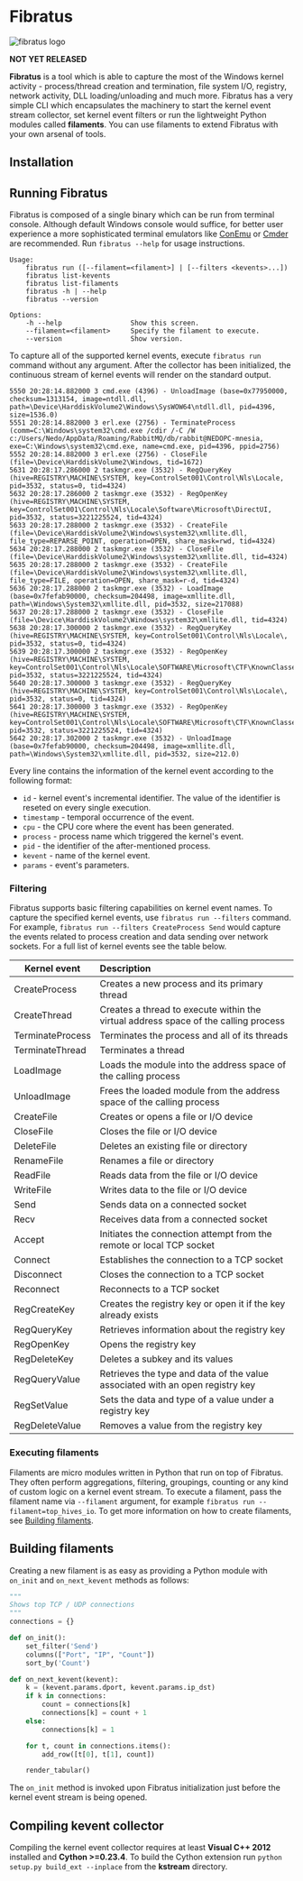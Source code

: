 Fibratus
========

![fibratus logo]( https://github.com/rabbitstack/fibratus/blob/master/fibratus.png "fibratus logo" )

**NOT YET RELEASED**

**Fibratus** is a tool which is able to capture the most of the Windows kernel activity - process/thread creation and termination, 
file system I/O, registry, network activity, DLL loading/unloading and much more. 
Fibratus has a very simple CLI which encapsulates the machinery to start the kernel event stream collector, 
set kernel event filters or run the lightweight Python modules called **filaments**. You can use filaments to extend Fibratus with your own arsenal of tools.

## Installation

## Running Fibratus

Fibratus is composed of a single binary which can be run from terminal console. Although default Windows console would suffice, for better user experience a more sophisticated terminal emulators like [ConEmu](https://conemu.github.io) or [Cmder](http://cmder.net) are recommended. Run `fibratus --help` for usage instructions.

```
Usage:
    fibratus run ([--filament=<filament>] | [--filters <kevents>...])
    fibratus list-kevents
    fibratus list-filaments
    fibratus -h | --help
    fibratus --version

Options:
    -h --help                 Show this screen.
    --filament=<filament>     Specify the filament to execute.
    --version                 Show version.
```
To capture all of the supported kernel events, execute `fibratus run` command without any argument. After the collector has been initialized, the continuous stream of kernel events will render on the standard output.

```
5550 20:28:14.882000 3 cmd.exe (4396) - UnloadImage (base=0x77950000, checksum=1313154, image=ntdll.dll, path=\Device\HarddiskVolume2\Windows\SysWOW64\ntdll.dll, pid=4396, size=1536.0)
5551 20:28:14.882000 3 erl.exe (2756) - TerminateProcess (comm=C:\Windows\system32\cmd.exe /cdir /-C /W c:/Users/Nedo/AppData/Roaming/RabbitMQ/db/rabbit@NEDOPC-mnesia, exe=C:\Windows\system32\cmd.exe, name=cmd.exe, pid=4396, ppid=2756)
5552 20:28:14.882000 3 erl.exe (2756) - CloseFile (file=\Device\HarddiskVolume2\Windows, tid=1672)
5631 20:28:17.286000 2 taskmgr.exe (3532) - RegQueryKey (hive=REGISTRY\MACHINE\SYSTEM, key=ControlSet001\Control\Nls\Locale, pid=3532, status=0, tid=4324)
5632 20:28:17.286000 2 taskmgr.exe (3532) - RegOpenKey (hive=REGISTRY\MACHINE\SYSTEM, key=ControlSet001\Control\Nls\Locale\Software\Microsoft\DirectUI, pid=3532, status=3221225524, tid=4324)
5633 20:28:17.288000 2 taskmgr.exe (3532) - CreateFile (file=\Device\HarddiskVolume2\Windows\system32\xmllite.dll, file_type=REPARSE_POINT, operation=OPEN, share_mask=rwd, tid=4324)
5634 20:28:17.288000 2 taskmgr.exe (3532) - CloseFile (file=\Device\HarddiskVolume2\Windows\system32\xmllite.dll, tid=4324)
5635 20:28:17.288000 2 taskmgr.exe (3532) - CreateFile (file=\Device\HarddiskVolume2\Windows\system32\xmllite.dll, file_type=FILE, operation=OPEN, share_mask=r-d, tid=4324)
5636 20:28:17.288000 2 taskmgr.exe (3532) - LoadImage (base=0x7fefab90000, checksum=204498, image=xmllite.dll, path=\Windows\System32\xmllite.dll, pid=3532, size=217088)
5637 20:28:17.288000 2 taskmgr.exe (3532) - CloseFile (file=\Device\HarddiskVolume2\Windows\system32\xmllite.dll, tid=4324)
5638 20:28:17.300000 2 taskmgr.exe (3532) - RegQueryKey (hive=REGISTRY\MACHINE\SYSTEM, key=ControlSet001\Control\Nls\Locale\, pid=3532, status=0, tid=4324)
5639 20:28:17.300000 2 taskmgr.exe (3532) - RegOpenKey (hive=REGISTRY\MACHINE\SYSTEM, key=ControlSet001\Control\Nls\Locale\SOFTWARE\Microsoft\CTF\KnownClasses, pid=3532, status=3221225524, tid=4324)
5640 20:28:17.300000 3 taskmgr.exe (3532) - RegQueryKey (hive=REGISTRY\MACHINE\SYSTEM, key=ControlSet001\Control\Nls\Locale\, pid=3532, status=0, tid=4324)
5641 20:28:17.300000 3 taskmgr.exe (3532) - RegOpenKey (hive=REGISTRY\MACHINE\SYSTEM, key=ControlSet001\Control\Nls\Locale\SOFTWARE\Microsoft\CTF\KnownClasses, pid=3532, status=3221225524, tid=4324)
5642 20:28:17.302000 2 taskmgr.exe (3532) - UnloadImage (base=0x7fefab90000, checksum=204498, image=xmllite.dll, path=\Windows\System32\xmllite.dll, pid=3532, size=212.0)
````

Every line contains the information of the kernel event according to the following format:

* `id` - kernel event's incremental identifier. The value of the identifier is reseted on every single execution.
* `timestamp` - temporal occurrence of the event.
* `cpu` - the CPU core where the event has been generated.
* `process` - process name which triggered the kernel's event.
* `pid` - the identifier of the after-mentioned process.
* `kevent` - name of the kernel event.
* `params` - event's parameters.

### Filtering

Fibratus supports basic filtering capabilities on kernel event names. To capture the specified kernel events, use `fibratus run --filters` command. For example, `fibratus run --filters CreateProcess Send` would capture the events related to process creation and data sending over network sockets. For a full list of kernel events see the table below.

| Kernel event        | Description                     | 
| ------------------- |:------------------------------- | 
| CreateProcess       | Creates a new process and its primary thread  |
| CreateThread        | Creates a thread to execute within the virtual address space of the calling process |
| TerminateProcess    | Terminates the process and all of its threads   |
| TerminateThread     | Terminates a thread  |
| LoadImage           | Loads the module into the address space of the calling process |
| UnloadImage         | Frees the loaded module from the address space of the calling process |
| CreateFile          | Creates or opens a file or I/O device |
| CloseFile           | Closes the file or I/O device |
| DeleteFile          | Deletes an existing file or directory |
| RenameFile          | Renames a file or directory |
| ReadFile            | Reads data from the file or I/O device   |
| WriteFile           | Writes data to the file or I/O device  |
| Send                | Sends data on a connected socket |
| Recv                | Receives data from a connected socket  |
| Accept              | Initiates the connection attempt from the remote or local TCP socket |
| Connect             | Establishes the connection to a TCP socket  |
| Disconnect          | Closes the connection to a TCP socket |
| Reconnect           | Reconnects to a TCP socket |
| RegCreateKey        | Creates the registry key or open it if the key already exists  |
| RegQueryKey         | Retrieves information about the registry key ||
| RegOpenKey          | Opens the registry key |
| RegDeleteKey        | Deletes a subkey and its values |
| RegQueryValue       | Retrieves the type and data of the value associated with an open registry key |
| RegSetValue         | Sets the data and type of a value under a registry key |
| RegDeleteValue      | Removes a value from the registry key |

### Executing filaments

Filaments are micro modules written in Python that run on top of Fibratus. They often perform aggregations, filtering, groupings, counting or any kind of custom logic on a kernel event stream. To execute a filament, pass the filament name via `--filament` argument, for example `fibratus run --filament=top_hives_io`. To get more information on how to create filaments, see [Building filaments](#building-filaments). 

## Building filaments

Creating a new filament is as easy as providing a Python module with `on_init` and `on_next_kevent` methods as follows:

```python
"""
Shows top TCP / UDP connections
"""
connections = {}

def on_init():
    set_filter('Send')
    columns(["Port", "IP", "Count"])
    sort_by('Count')

def on_next_kevent(kevent):
    k = (kevent.params.dport, kevent.params.ip_dst)
    if k in connections:
        count = connections[k]
        connections[k] = count + 1
    else:
        connections[k] = 1

    for t, count in connections.items():
        add_row([t[0], t[1], count])

    render_tabular()
```
The `on_init` method is invoked upon Fibratus initialization just before the kernel event stream is being opened. 

## Compiling kevent collector

Compiling the kernel event collector requires at least **Visual C++ 2012** installed and **Cython >=0.23.4**. To build the Cython extension run `python setup.py build_ext --inplace` from the **kstream** directory.
